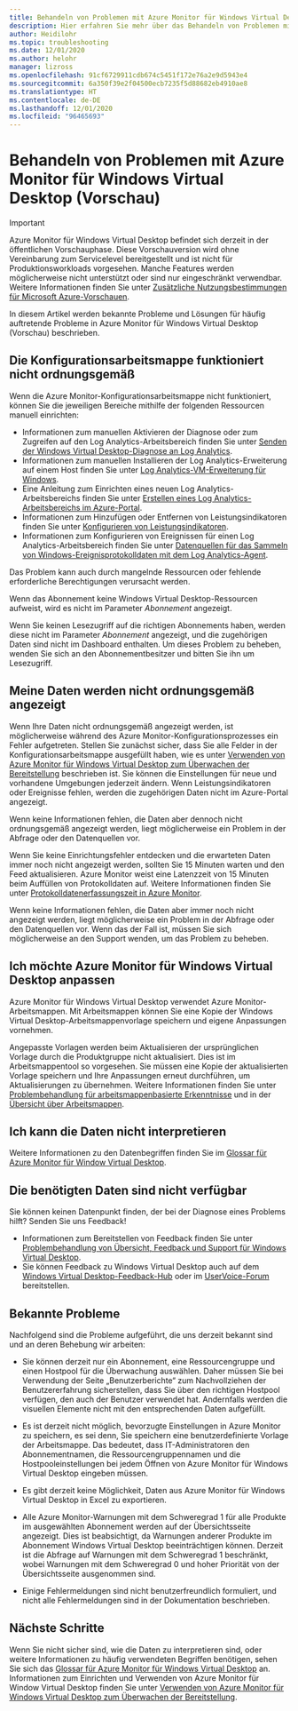```yaml
---
title: Behandeln von Problemen mit Azure Monitor für Windows Virtual Desktop (Vorschau)
description: Hier erfahren Sie mehr über das Behandeln von Problemen mit Azure Monitor für Windows Virtual Desktop.
author: Heidilohr
ms.topic: troubleshooting
ms.date: 12/01/2020
ms.author: helohr
manager: lizross
ms.openlocfilehash: 91cf6729911cdb674c5451f172e76a2e9d5943e4
ms.sourcegitcommit: 6a350f39e2f04500ecb7235f5d88682eb4910ae8
ms.translationtype: HT
ms.contentlocale: de-DE
ms.lasthandoff: 12/01/2020
ms.locfileid: "96465693"
---
```

# <a name="troubleshoot-azure-monitor-for-windows-virtual-desktop-preview"></a>Behandeln von Problemen mit Azure Monitor für Windows Virtual Desktop (Vorschau)

>[!IMPORTANT]
>Azure Monitor für Windows Virtual Desktop befindet sich derzeit in der öffentlichen Vorschauphase. Diese Vorschauversion wird ohne Vereinbarung zum Servicelevel bereitgestellt und ist nicht für Produktionsworkloads vorgesehen. Manche Features werden möglicherweise nicht unterstützt oder sind nur eingeschränkt verwendbar. Weitere Informationen finden Sie unter [Zusätzliche Nutzungsbestimmungen für Microsoft Azure-Vorschauen](https://azure.microsoft.com/support/legal/preview-supplemental-terms/).

In diesem Artikel werden bekannte Probleme und Lösungen für häufig auftretende Probleme in Azure Monitor für Windows Virtual Desktop (Vorschau) beschrieben.

## <a name="the-configuration-workbook-isnt-working-properly"></a>Die Konfigurationsarbeitsmappe funktioniert nicht ordnungsgemäß

Wenn die Azure Monitor-Konfigurationsarbeitsmappe nicht funktioniert, können Sie die jeweiligen Bereiche mithilfe der folgenden Ressourcen manuell einrichten:

- Informationen zum manuellen Aktivieren der Diagnose oder zum Zugreifen auf den Log Analytics-Arbeitsbereich finden Sie unter [Senden der Windows Virtual Desktop-Diagnose an Log Analytics](diagnostics-log-analytics.md).
- Informationen zum manuellen Installieren der Log Analytics-Erweiterung auf einem Host finden Sie unter [Log Analytics-VM-Erweiterung für Windows](../virtual-machines/extensions/oms-windows.md).
- Eine Anleitung zum Einrichten eines neuen Log Analytics-Arbeitsbereichs finden Sie unter [Erstellen eines Log Analytics-Arbeitsbereichs im Azure-Portal](../azure-monitor/learn/quick-create-workspace.md).
- Informationen zum Hinzufügen oder Entfernen von Leistungsindikatoren finden Sie unter [Konfigurieren von Leistungsindikatoren](../azure-monitor/platform/data-sources-performance-counters.md).
- Informationen zum Konfigurieren von Ereignissen für einen Log Analytics-Arbeitsbereich finden Sie unter [Datenquellen für das Sammeln von Windows-Ereignisprotokolldaten mit dem Log Analytics-Agent](../azure-monitor/platform/data-sources-windows-events.md).

Das Problem kann auch durch mangelnde Ressourcen oder fehlende erforderliche Berechtigungen verursacht werden.

Wenn das Abonnement keine Windows Virtual Desktop-Ressourcen aufweist, wird es nicht im Parameter *Abonnement* angezeigt.

Wenn Sie keinen Lesezugriff auf die richtigen Abonnements haben, werden diese nicht im Parameter *Abonnement* angezeigt, und die zugehörigen Daten sind nicht im Dashboard enthalten. Um dieses Problem zu beheben, wenden Sie sich an den Abonnementbesitzer und bitten Sie ihn um Lesezugriff.

## <a name="my-data-isnt-displaying-properly"></a>Meine Daten werden nicht ordnungsgemäß angezeigt

Wenn Ihre Daten nicht ordnungsgemäß angezeigt werden, ist möglicherweise während des Azure Monitor-Konfigurationsprozesses ein Fehler aufgetreten. Stellen Sie zunächst sicher, dass Sie alle Felder in der Konfigurationsarbeitsmappe ausgefüllt haben, wie es unter [Verwenden von Azure Monitor für Windows Virtual Desktop zum Überwachen der Bereitstellung](azure-monitor.md) beschrieben ist. Sie können die Einstellungen für neue und vorhandene Umgebungen jederzeit ändern. Wenn Leistungsindikatoren oder Ereignisse fehlen, werden die zugehörigen Daten nicht im Azure-Portal angezeigt.

Wenn keine Informationen fehlen, die Daten aber dennoch nicht ordnungsgemäß angezeigt werden, liegt möglicherweise ein Problem in der Abfrage oder den Datenquellen vor. 

Wenn Sie keine Einrichtungsfehler entdecken und die erwarteten Daten immer noch nicht angezeigt werden, sollten Sie 15 Minuten warten und den Feed aktualisieren. Azure Monitor weist eine Latenzzeit von 15 Minuten beim Auffüllen von Protokolldaten auf. Weitere Informationen finden Sie unter [Protokolldatenerfassungszeit in Azure Monitor](../azure-monitor/platform/data-ingestion-time.md).

Wenn keine Informationen fehlen, die Daten aber immer noch nicht angezeigt werden, liegt möglicherweise ein Problem in der Abfrage oder den Datenquellen vor. Wenn das der Fall ist, müssen Sie sich möglicherweise an den Support wenden, um das Problem zu beheben.

## <a name="i-want-to-customize-azure-monitor-for-windows-virtual-desktop"></a>Ich möchte Azure Monitor für Windows Virtual Desktop anpassen

Azure Monitor für Windows Virtual Desktop verwendet Azure Monitor-Arbeitsmappen. Mit Arbeitsmappen können Sie eine Kopie der Windows Virtual Desktop-Arbeitsmappenvorlage speichern und eigene Anpassungen vornehmen.

Angepasste Vorlagen werden beim Aktualisieren der ursprünglichen Vorlage durch die Produktgruppe nicht aktualisiert. Dies ist im Arbeitsmappentool so vorgesehen. Sie müssen eine Kopie der aktualisierten Vorlage speichern und Ihre Anpassungen erneut durchführen, um Aktualisierungen zu übernehmen. Weitere Informationen finden Sie unter [Problembehandlung für arbeitsmappenbasierte Erkenntnisse](../azure-monitor/insights/troubleshoot-workbooks.md) und in der [Übersicht über Arbeitsmappen](../azure-monitor/platform/workbooks-overview.md).

## <a name="i-cant-interpret-the-data"></a>Ich kann die Daten nicht interpretieren

Weitere Informationen zu den Datenbegriffen finden Sie im [Glossar für Azure Monitor für Window Virtual Desktop](azure-monitor-glossary.md).

## <a name="the-data-i-need-isnt-available"></a>Die benötigten Daten sind nicht verfügbar

Sie können keinen Datenpunkt finden, der bei der Diagnose eines Problems hilft? Senden Sie uns Feedback!

- Informationen zum Bereitstellen von Feedback finden Sie unter [Problembehandlung von Übersicht, Feedback und Support für Windows Virtual Desktop](troubleshoot-set-up-overview.md).
- Sie können Feedback zu Windows Virtual Desktop auch auf dem [Windows Virtual Desktop-Feedback-Hub](https://support.microsoft.com/help/4021566/windows-10-send-feedback-to-microsoft-with-feedback-hub-app) oder im [UserVoice-Forum](https://windowsvirtualdesktop.uservoice.com/forums/921118-general) bereitstellen.

## <a name="known-issues"></a>Bekannte Probleme

Nachfolgend sind die Probleme aufgeführt, die uns derzeit bekannt sind und an deren Behebung wir arbeiten:

- Sie können derzeit nur ein Abonnement, eine Ressourcengruppe und einen Hostpool für die Überwachung auswählen. Daher müssen Sie bei Verwendung der Seite „Benutzerberichte“ zum Nachvollziehen der Benutzererfahrung sicherstellen, dass Sie über den richtigen Hostpool verfügen, den auch der Benutzer verwendet hat. Andernfalls werden die visuellen Elemente nicht mit den entsprechenden Daten aufgefüllt.

- Es ist derzeit nicht möglich, bevorzugte Einstellungen in Azure Monitor zu speichern, es sei denn, Sie speichern eine benutzerdefinierte Vorlage der Arbeitsmappe. Das bedeutet, dass IT-Administratoren den Abonnementnamen, die Ressourcengruppennamen und die Hostpooleinstellungen bei jedem Öffnen von Azure Monitor für Windows Virtual Desktop eingeben müssen.

- Es gibt derzeit keine Möglichkeit, Daten aus Azure Monitor für Windows Virtual Desktop in Excel zu exportieren.

- Alle Azure Monitor-Warnungen mit dem Schweregrad 1 für alle Produkte im ausgewählten Abonnement werden auf der Übersichtsseite angezeigt. Dies ist beabsichtigt, da Warnungen anderer Produkte im Abonnement Windows Virtual Desktop beeinträchtigen können. Derzeit ist die Abfrage auf Warnungen mit dem Schweregrad 1 beschränkt, wobei Warnungen mit dem Schweregrad 0 und hoher Priorität von der Übersichtsseite ausgenommen sind.

- Einige Fehlermeldungen sind nicht benutzerfreundlich formuliert, und nicht alle Fehlermeldungen sind in der Dokumentation beschrieben.

## <a name="next-steps"></a>Nächste Schritte

Wenn Sie nicht sicher sind, wie die Daten zu interpretieren sind, oder weitere Informationen zu häufig verwendeten Begriffen benötigen, sehen Sie sich das [Glossar für Azure Monitor für Windows Virtual Desktop](azure-monitor-glossary.md) an. Informationen zum Einrichten und Verwenden von Azure Monitor für Window Virtual Desktop finden Sie unter [Verwenden von Azure Monitor für Windows Virtual Desktop zum Überwachen der Bereitstellung](azure-monitor.md).